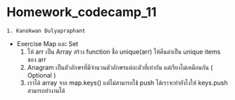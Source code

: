 # Homework_codecamp_11
    1. Kanokwan Dulyapraphant
- Exercise Map และ Set
    1. ให้ arr เป็น Array สร้าง function ชื่อ unique(arr) ให้คืนค่าเป็น unique items ของ arr
    2. Anagram เป็นตัวอักษรที่มีจำนวนตัวอักษรแต่ละตัวที่เท่ากัน แต่เรียงไม่เหมือนกัน ( Optional )
    3. เราได้ array จาก map.keys() แต่ไม่สามารถใช้ push ได้เราจะทำยังไงให้ keys.push สามารถทำงานได้
